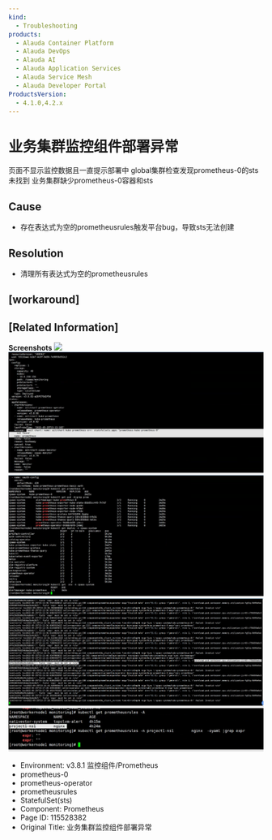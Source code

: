 ```yaml
---
kind:
  - Troubleshooting
products:
  - Alauda Container Platform
  - Alauda DevOps
  - Alauda AI
  - Alauda Application Services
  - Alauda Service Mesh
  - Alauda Developer Portal
ProductsVersion:
  - 4.1.0,4.2.x
---
```

<!-- A type of document that involves encountering a fault, diagnosing it, performing root cause analysis, and providing solutions. -->

# 业务集群监控组件部署异常

页面不显示监控数据且一直提示部署中 global集群检查发现prometheus-0的sts未找到 业务集群缺少prometheus-0容器和sts

## Cause
- 存在表达式为空的prometheusrules触发平台bug，导致sts无法创建

## Resolution
- 清理所有表达式为空的prometheusrules

## [workaround]

## [Related Information]
**Screenshots**
![](https://pro-upload-center.kefutoutiao.com/tid99781/1653478016_99781_224735_%E7%BB%84%E4%BB%B6%E9%83%A8%E7%BD%B2%E4%B8%AD.png?OSSAccessKeyId=bPexlr6MCcadDhfu&Expires=1685700993&Signature=IP4f0jD1pz0SueDhUaFNvlopQZM%3D)
![image_1653485552729_k9fro.png](assets/ye-wu-ji-qun-jian-kong-zu-jian-bu-shu-yi-chang/image_1653485552729_k9fro.png)
![image_1653485561861_7nra8.png](assets/ye-wu-ji-qun-jian-kong-zu-jian-bu-shu-yi-chang/image_1653485561861_7nra8.png)
![image_1653485575978_2755d.png](assets/ye-wu-ji-qun-jian-kong-zu-jian-bu-shu-yi-chang/image_1653485575978_2755d.png)
![image_1653485854607_cm5ar.png](assets/ye-wu-ji-qun-jian-kong-zu-jian-bu-shu-yi-chang/image_1653485854607_cm5ar.png)
- Environment: v3.8.1 监控组件/Prometheus
- prometheus-0
- prometheus-operator
- prometheusrules
- StatefulSet(sts)
- Component: Prometheus
- Page ID: 115528382
- Original Title: 业务集群监控组件部署异常
